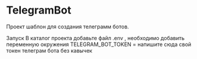 # TelegramBot
Проект шаблон для создания телеграмм ботов.

Запуск
В каталог проекта добавьте файл .env , необходимо добавить переменную окружения 
TELEGRAM_BOT_TOKEN = напишите сюда свой токен телеграм бота без кавычек
